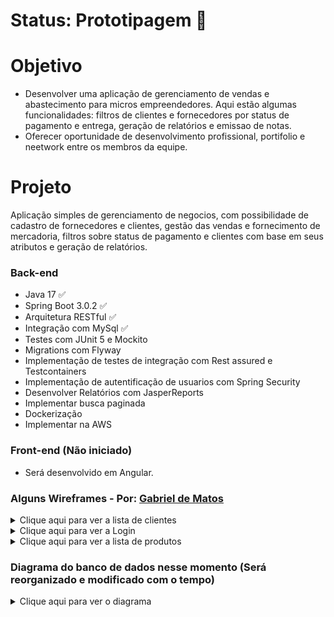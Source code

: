 # Status: Prototipagem :hammer:

# Objetivo
- Desenvolver uma aplicação de gerenciamento de vendas e abastecimento para micros empreendedores. Aqui estão algumas funcionalidades: filtros de clientes e fornecedores por status de pagamento e entrega, geração de relatórios e emissao de notas.
- Oferecer oportunidade de desenvolvimento profissional, portifolio e neetwork entre os membros da equipe.

# Projeto

Aplicação simples de gerenciamento de negocios, com possibilidade de cadastro de fornecedores e clientes, gestão das vendas e fornecimento de mercadoria, filtros sobre status de pagamento e clientes com base em seus atributos e geração de relatórios.


### Back-end
- Java 17 :white_check_mark:
- Spring Boot 3.0.2 :white_check_mark:
- Arquitetura RESTful :white_check_mark:
- Integração com MySql :white_check_mark:
- Testes com JUnit 5 e Mockito
- Migrations com Flyway 
- Implementação de testes de integração com Rest assured e Testcontainers
- Implementação de autentificação de usuarios com Spring Security
- Desenvolver Relatórios com JasperReports
- Implementar busca paginada
- Dockerização
- Implementar na AWS

### Front-end (Não iniciado)

- Será desenvolvido em Angular.

### Alguns Wireframes - Por:  [Gabriel de Matos](https://www.linkedin.com/in/gabrielmatos0/)

<details>
  <summary>Clique aqui para ver a lista de clientes</summary>
  
![image](https://user-images.githubusercontent.com/87953006/235389671-b8465326-457f-43c5-86a9-e683aa437283.png)
</details>

<details>
  <summary>Clique aqui para ver a Login</summary>
  
![image](https://user-images.githubusercontent.com/87953006/235389717-9c211e45-cf2c-4424-8b98-40db3a158328.png)
</details>

<details>
  <summary>Clique aqui para ver a lista de produtos</summary>
  
 ![image](https://user-images.githubusercontent.com/87953006/235389769-eb49ac7a-33d5-44b0-9962-82efbc91f6ee.png)
</details>


### Diagrama do banco de dados nesse momento (Será reorganizado e modificado com o tempo)
<details>
  <summary>Clique aqui para ver o diagrama</summary>
  
![image](https://user-images.githubusercontent.com/87953006/234709651-41887f7e-a2b3-4ca9-885c-d38d0274339c.png)
</details>


